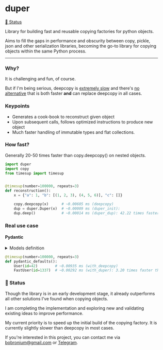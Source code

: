 # duper

[🚧 Status](#-status)

Library for building fast and reusable copying factories for python objects.

Aims to fill the gaps in performance and obscurity between copy, pickle, json and other serialization libraries, becoming the go-to library for copying objects within the same Python process.

---

### Why?
It is challenging and fun, of course.

But if I'm being serious, deepcopy is [extremely slow](https://stackoverflow.com/questions/24756712/deepcopy-is-extremely-slow) and there's [no alternative](https://stackoverflow.com/questions/1410615/copy-deepcopy-vs-pickle) that is both faster **and** can replace deepcopy in all cases.



### Keypoints
- Generates a cook-book to reconstruct given object
- Upon subsequent calls, follows optimized instructions to produce new object
- Much faster handling of immutable types and flat collections.


### How fast?
Generally 20-50 times faster than copy.deepcopy() on nested objects.
```py
import duper
import copy
from timesup import timesup


@timesup(number=100000, repeats=3)
def reconstruction():
    x = {"a": 1, "b": [(1, 2, 3), (4, 5, 6)], "c": []}

    copy.deepcopy(x)      # ~0.00605 ms (deepcopy)
    dup = duper.Duper(x)  # ~0.00009 ms (duper_init):
    dup.deep()            # ~0.00014 ms (duper_dup): 42.22 times faster than deepcopy
```

### Real use case
#### Pydantic
<details>
<summary>Models definition</summary>

```py
from datetime import datetime
from functools import wraps

import duper
from pydantic import BaseModel, Field
from pydantic.fields import FieldInfo


class User(BaseModel):
    id: int
    name: str = "John Doe"
    signup_ts: datetime | None = None
    friends: list[int] = []
    skills: dict[str, int] = {
        "foo": {"count": 4, "size": None},
        "bars": [
            {"apple": "x1", "banana": "y"},
            {"apple": "x2", "banana": "y"},
        ],
    }



@wraps(Field)
def FastField(default, *args, **kwargs):
    """
    Overrides the fields that need to be copied to have default_factories
    """    
    default_factory = duper.Duper(default, prepare=True).deep
    field_info: FieldInfo = Field(*args, default_factory=default_factory, **kwargs)
    return field_info


class FastUser(BaseModel):
    id: int
    name: str = FastField("John Doe")
    signup_ts: datetime | None = FastField(None)
    friends: list[int] = FastField([])
    skills: dict[str, int] = FastField(
        {
            "foo": {"count": 4, "size": None},
            "bars": [
                {"apple": "x1", "banana": "y"},
                {"apple": "x2", "banana": "y"},
            ],
        }
    )
```

</details>

```py
@timesup(number=100000, repeats=3)
def pydantic_defaults():
    User(id=42)        # ~0.00935 ms (with_deepcopy)
    FastUser(id=1337)  # ~0.00292 ms (with_duper): 3.20 times faster than with_deepcopy

```

### 🚧 Status
Though the library is in an early development stage, it already outperforms all other solutions I've found when copying objects. 

I am completing the implementation and exploring new and validating existing ideas to improve performance. 

My current priority is to speed up the initial build of the copying factory. It is currently slightly slower than deepcopy in most cases.

If you're interested in this project, you can contact me via [bobronium@gmail.com](mailto:bobronium@gmail.com) or [Telegram](https://t.me/Bobronium).